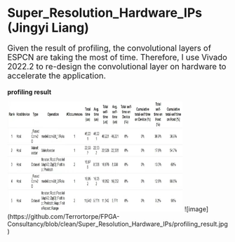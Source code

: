 # Super_Resolution_Hardware_IPs (Jingyi Liang)

<font size = 4>

Given the result of profiling, the convolutional layers of ESPCN are taking the most of time. Therefore, I use Vivado 2022.2 to re-design the convolutional layer on hardware to accelerate the application. 
 
</font>
 
**profiling result**

<img src="profiling_result.jpg" width="400" height="250" />
![image](https://github.com/Terrortorpe/FPGA-Consultancy/blob/clean/Super_Resolution_Hardware_IPs/profiling_result.jpg)

